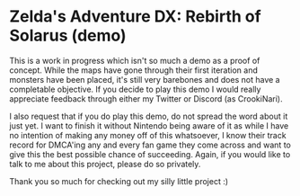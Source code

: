 # Zelda's Adventure DX: Rebirth of Solarus (demo)

This is a work in progress which isn't so much a demo as a proof of concept. While the maps have gone through their first iteration and monsters have been placed, it's still very barebones and does not have a completable objective. If you decide to play this demo I would really appreciate feedback through either my Twitter or Discord (as CrookiNari).

I also request that if you do play this demo, do not spread the word about it just yet. I want to finish it without Nintendo being aware of it as while I have no intention of making any money off of this whatsoever, I know their track record for DMCA'ing any and every fan game they come across and want to give this the best possible chance of succeeding. Again, if you would like to talk to me about this project, please do so privately.

Thank you so much for checking out my silly little project :)
